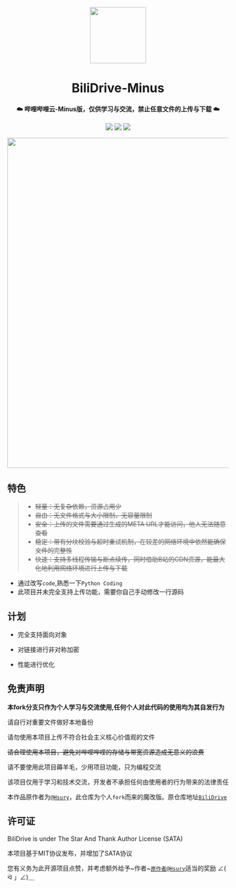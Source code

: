 <p align="center">
<img src="https://cdn.kagamiz.com/BiliDrive/bilidrive.png" width="128">
</p>

<h1 align="center"> BiliDrive-Minus </h1>

<h4 align="center">☁️ 哔哩哔哩云-Minus版，仅供学习与交流，禁止任意文件的上传与下载 ☁️</h4>

<p align="center">
<img src="https://img.shields.io/badge/version-2020.3.4-green.svg?longCache=true&style=for-the-badge">
<img src="https://img.shields.io/badge/license-SATA-blue.svg?longCache=true&style=for-the-badge">
<img src="https://img.shields.io/travis/com/Hsury/BiliDrive?style=for-the-badge">
</p>

<p align="center">
<img src="https://cdn.kagamiz.com/BiliDrive/demo.png" width="750">
</p>

## 特色

> - ~~轻量：无复杂依赖，资源占用少~~
> - ~~自由：无文件格式与大小限制，无容量限制~~
> - ~~安全：上传的文件需要通过生成的META URL才能访问，他人无法随意查看~~
> - ~~稳定：带有分块校验与超时重试机制，在较差的网络环境中依然能确保文件的完整性~~
> - ~~快速：支持多线程传输与断点续传，同时借助B站的CDN资源，能最大化地利用网络环境进行上传与下载~~

- 通过改写`code`,熟悉一下`Python Coding`
- 此项目并未完全支持上传功能，需要你自己手动修改一行源码

## 计划

- 完全支持面向对象

- 对链接进行非对称加密

- 性能进行优化

## 免责声明

**本fork分支只作为个人学习与交流使用,任何个人对此代码的使用均为其自发行为**

请自行对重要文件做好本地备份

请勿使用本项目上传不符合社会主义核心价值观的文件

~~请合理使用本项目，避免对哔哩哔哩的存储与带宽资源造成无意义的浪费~~

请不要使用此项目薅羊毛，少用项目功能，只为编程交流

该项目仅用于学习和技术交流，开发者不承担任何由使用者的行为带来的法律责任

本作品原作者为[`@Hsury`](https://github.com/Hsury)，此仓库为个人`fork`而来的魔改版。原仓库地址[`BiliDrive`](https://github.com/Hsury/BiliDrive)

## 许可证

BiliDrive is under The Star And Thank Author License (SATA)

本项目基于MIT协议发布，并增加了SATA协议

您有义务为此开源项目点赞，并考虑额外给予~作者~[`原作者@Hsury`](https://github.com/Hsury)适当的奖励 ∠( ᐛ 」∠)＿
